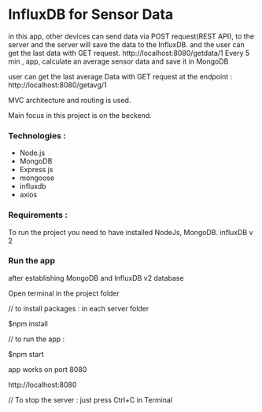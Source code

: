 # InfluxDB for Sensor Data
in this app, other devices can send data via POST request(REST API), to the server and the server will save the data to the InfluxDB.
and the user can get the last data with GET request.
http://localhost:8080/getdata/1
Every 5 min , app, calculate an average sensor data and save it in MongoDB

user can get the last average Data with GET request at the endpoint :
http://localhost:8080/getavg/1


MVC architecture and routing is used.

Main focus in this project is on the beckend.


### Technologies :
* Node.js
* MongoDB
* Express js
* mongoose
* influxdb
* axios


### Requirements :
To run the project you need to have installed NodeJs, MongoDB. influxDB v 2

### Run the app
after establishing MongoDB and InfluxDB v2 database

Open terminal in the project folder


// to install packages : in each server folder

$npm install

// to run the app :

$npm start

app works on port 8080

http://localhost:8080

// To stop the server :
just press Ctrl+C in Terminal

